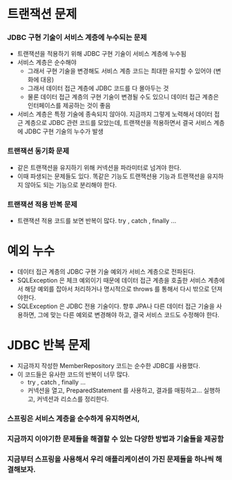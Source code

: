 # 트랜잭션 문제
### JDBC 구현 기술이 서비스 계층에 누수되는 문제
- 트랜잭션을 적용하기 위해 JDBC 구현 기술이 서비스 계층에 누수됨
- 서비스 계층은 순수해야
    - 그래서 구현 기술을 변경해도 서비스 계층 코드는 최대한 유지할 수 있어야 (변화에 대응)
    - 그래서 데이터 접근 계층에 JDBC 코드를 다 몰아두는 것
    - 물론 데이터 접근 계층의 구현 기술이 변경될 수도 있으니 데이터 접근 계층은 인터페이스를 제공하는 것이 좋음
- 서비스 계층은 특정 기술에 종속되지 않아야. 지금까지 그렇게 노력해서 데이터 접근 계층으로 JDBC 관련 코드를 모았는데, 트랜잭션을 적용하면서 결국 서비스 계층에 JDBC 구현 기술의 누수가 발생
### 트랜잭션 동기화 문제
- 같은 트랜잭션을 유지하기 위해 커넥션을 파라미터로 넘겨야 한다.
- 이때 파생되는 문제들도 있다. 똑같은 기능도 트랜잭션용 기능과 트랜잭션을 유지하지 않아도 되는 기능으로 분리해야 한다.
### 트랜잭션 적용 반복 문제
- 트랜잭션 적용 코드를 보면 반복이 많다. try , catch , finally ...

# 예외 누수
- 데이터 접근 계층의 JDBC 구현 기술 예외가 서비스 계층으로 전파된다.
- SQLException 은 체크 예외이기 때문에 데이터 접근 계층을 호출한 서비스 계층에서 해당 예외를 잡아서 처리하거나 명시적으로 throws 를 통해서 다시 밖으로 던져야한다.
- SQLException 은 JDBC 전용 기술이다. 향후 JPA나 다른 데이터 접근 기술을 사용하면, 그에 맞는 다른 예외로 변경해야 하고, 결국 서비스 코드도 수정해야 한다.

# JDBC 반복 문제
- 지금까지 작성한 MemberRepository 코드는 순수한 JDBC를 사용했다.
- 이 코드들은 유사한 코드의 반복이 너무 많다. 
    - try , catch , finally ...
    - 커넥션을 열고, PreparedStatement 를 사용하고, 결과를 매핑하고... 실행하고, 커넥션과 리소스를 정리한다.

### 스프링은 서비스 계층을 순수하게 유지하면서, 
### 지금까지 이야기한 문제들을 해결할 수 있는 다양한 방법과 기술들을 제공함
### 지금부터 스프링을 사용해서 우리 애플리케이션이 가진 문제들을 하나씩 해결해보자.